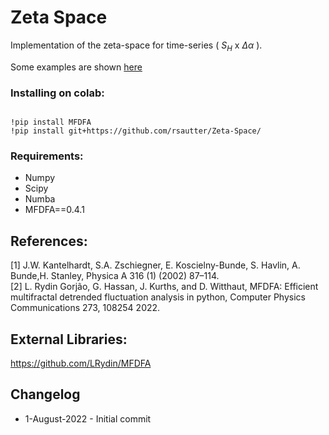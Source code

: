 # Zeta Space 

Implementation of the zeta-space for time-series ( $S_H$ x $\Delta \alpha$ ).

Some examples are shown [here](https://github.com/rsautter/Zeta-Space/examples)

### Installing on colab:
<pre><code>
!pip install MFDFA
!pip install git+https://github.com/rsautter/Zeta-Space/
</code></pre>

### Requirements:
 - Numpy
 - Scipy
 - Numba
 - MFDFA==0.4.1

## References:

[1] J.W. Kantelhardt, S.A. Zschiegner, E. Koscielny-Bunde, S. Havlin, A. Bunde,H. Stanley, Physica A 316 (1) (2002) 87–114.<br>
[2] L. Rydin Gorjão, G. Hassan, J. Kurths, and D. Witthaut, MFDFA: Efficient multifractal detrended fluctuation analysis in python, Computer Physics Communications 273, 108254 2022.

## External Libraries:
https://github.com/LRydin/MFDFA

## Changelog
 * 1-August-2022 - Initial commit
